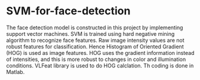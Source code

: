 # SVM-for-face-detection
The face detection model is constructed in this project by implementing support vector machines. 
SVM is trained using hard negative mining algorithm to recognize face features.
Raw image intensity values are not robust features for classification. Hence Histogram of Oriented Gradient (HOG) is used as image features. HOG uses the gradient information instead of intensities, and this is more robust to changes in color and illumination conditions.
VLFeat library is used to do HOG calclation. Th coding is done in Matlab.
